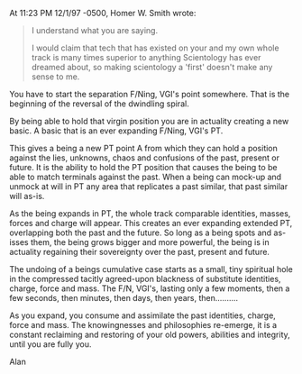 
At 11:23 PM 12/1/97 -0500, Homer W. Smith wrote:
>
>   I understand what you are saying.
> 
>   I would claim that tech that has existed on your and my own whole track
>is many times superior to anything Scientology has ever dreamed about, so
>making scientology a 'first' doesn't make any sense to me. 

You have to start the separation F/Ning, VGI's point somewhere.  That is
the beginning of the reversal of the dwindling spiral.

By being able to hold that virgin position you are in actuality creating a
new basic. A basic that is an ever expanding F/Ning, VGI's PT.

This gives a being a new PT point A from which they can hold a position
against the lies, unknowns, chaos and confusions of the past, present or
future. It is the ability to hold the PT position that causes the being to
be able to match terminals against the past. When a being can mock-up and
unmock at will in PT any area that replicates a past similar, that past
similar will as-is.

As the being expands in PT, the whole track comparable identities, masses,
forces and charge will appear. This creates an ever expanding extended PT,
overlapping both the past and the future. So long as a being spots and
as-isses them, the being grows bigger and more powerful, the being is in
actuality regaining their sovereignty over the past, present and future.

The undoing of a beings cumulative case starts as a small, tiny spiritual
hole in the compressed tacitly agreed-upon blackness of substitute
identities, charge, force and mass. The F/N, VGI's, lasting only a few
moments, then a few seconds, then minutes, then days, then years,
then..........

As you expand, you consume and assimilate the past identities, charge,
force and mass. The knowingnesses and philosophies re-emerge, it is a
constant reclaiming and restoring of your old powers, abilities and
integrity, until you are fully you.

Alan
